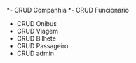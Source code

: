 *- CRUD Companhia
*- CRUD Funcionario
- CRUD Onibus
- CRUD Viagem
- CRUD Bilhete
- CRUD Passageiro
- CRUD admin